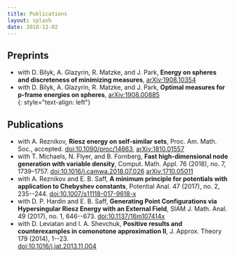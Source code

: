 ```yaml
---
title: Publications
layout: splash
date: 2018-12-02
---
```


## Preprints
* with D. Bilyk, A. Glazyrin, R. Matzke, and J. Park, **Energy on spheres and discreteness of minimizing measures**, 
[arXiv:1908.10354](https://arxiv.org/abs/1908.10354)<br>
* with D. Bilyk, A. Glazyrin, R. Matzke, and J. Park, **Optimal
  measures for p-frame energies on spheres**, 
  [arXiv:1908.00885](https://arxiv.org/abs/1908.00885)<br>
{: style="text-align: left"}
## Publications
* with A. Reznikov, **Riesz energy on self-similar sets**, Proc.  Am.  Math.  Soc., accepted. 
[doi:10.1090/proc/14663](https://doi.org/10.1090/proc/14663),
[arXiv:1810.01557](https://arxiv.org/abs/1810.01557)<br>
* with T. Michaels, N. Flyer, and B. Fornberg, **Fast high-dimensional node generation with variable density**, Comput. Math. Appl. 76 (2018), no. 7, 1739–1757. 
[doi:10.1016/j.camwa.2018.07.026](https://doi.org/10.1016/j.camwa.2018.07.026)
[arXiv:1710.05011](https://arxiv.org/abs/1710.05011)<br>
* with A. Reznikov and E. B. Saff, **A minimum principle for potentials with application to Chebyshev constants**, Potential Anal.  47  (2017),  no. 2, 235--244. 
[doi:10.1007/s11118-017-9618-x](https://doi.org/10.1007/s11118-017-9618-x) <br>
* with D. P. Hardin and E. B. Saff, **Generating Point Configurations via Hypersingular Riesz Energy with an External Field**, SIAM J. Math. Anal.  49  (2017),  no. 1, 646--673. 
[doi:10.1137/16m107414x](https://doi.org/10.1137/16M107414X)<br>
* with D. Leviatan and I. A. Shevchuk, **Positive results and counterexamples in comonotone approximation II**, J. Approx. Theory  179  (2014), 1--23.  
[doi:10.1016/j.jat.2013.11.004](https://doi.org/10.1016/j.jat.2013.11.004)<br>
